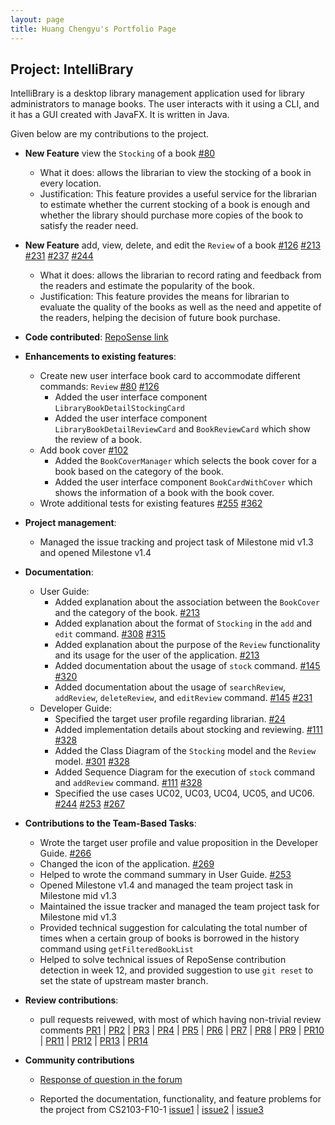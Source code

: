 ```yaml
---
layout: page
title: Huang Chengyu's Portfolio Page
---
```


## Project: IntelliBrary

IntelliBrary is a desktop library management application used for library administrators to manage books. The user interacts with it using a CLI, and it has a GUI created with JavaFX. It is written in Java.

Given below are my contributions to the project.

* **New Feature** view the `Stocking` of a book [#80](https://github.com/AY2021S1-CS2103-F09-3/tp/pull/80)
    * What it does: allows the librarian to view the stocking of a book in every location.
    * Justification: This feature provides a useful service for the librarian to estimate whether the current stocking of a book is enough and whether the library should purchase more copies of the book to satisfy the reader need.

* **New Feature** add, view, delete, and edit the `Review` of a book [#126](https://github.com/AY2021S1-CS2103-F09-3/tp/pull/126) [#213](https://github.com/AY2021S1-CS2103-F09-3/tp/pull/213) [#231](https://github.com/AY2021S1-CS2103-F09-3/tp/pull/231) [#237](https://github.com/AY2021S1-CS2103-F09-3/tp/pull/237) [#244](https://github.com/AY2021S1-CS2103-F09-3/tp/pull/244)
    * What it does: allows the librarian to record rating and feedback from the readers and estimate the popularity of the book.
    * Justification: This feature provides the means for librarian to evaluate the quality of the books as well as the need and appetite of the readers, helping the decision of future book purchase.

* **Code contributed**: [RepoSense link](https://nus-cs2103-ay2021s1.github.io/tp-dashboard/#breakdown=true&search=hcy123902&sort=groupTitle&sortWithin=title&since=2020-08-14&timeframe=commit&mergegroup=&groupSelect=groupByRepos&checkedFileTypes=docs~functional-code~test-code~other)

* **Enhancements to existing features**:
  * Create new user interface book card to accommodate different commands: `Review` [#80](https://github.com/AY2021S1-CS2103-F09-3/tp/pull/80) [#126](https://github.com/AY2021S1-CS2103-F09-3/tp/pull/126)
    * Added the user interface component `LibraryBookDetailStockingCard`
    * Added the user interface component `LibraryBookDetailReviewCard` and `BookReviewCard` which show the review of a book.
  * Add book cover [#102](https://github.com/AY2021S1-CS2103-F09-3/tp/pull/102)
    * Added the `BookCoverManager` which selects the book cover for a book based on the category of the book.
    * Added the user interface component `BookCardWithCover` which shows the information of a book with the book cover.
  * Wrote additional tests for existing features [#255](https://github.com/AY2021S1-CS2103-F09-3/tp/pull/255) [#362](https://github.com/AY2021S1-CS2103-F09-3/tp/pull/362)

* **Project management**:
  * Managed the issue tracking and project task of Milestone mid v1.3 and opened Milestone v1.4

* **Documentation**:
  * User Guide:
    * Added explanation about the association between the `BookCover` and the category of the book. [#213](https://github.com/AY2021S1-CS2103-F09-3/tp/pull/213)
    * Added explanation about the format of `Stocking` in the `add` and `edit` command. [#308](https://github.com/AY2021S1-CS2103-F09-3/tp/pull/308) [#315](https://github.com/AY2021S1-CS2103-F09-3/tp/pull/315)
    * Added explanation about the purpose of the `Review` functionality and its usage for the user of the application. [#213](https://github.com/AY2021S1-CS2103-F09-3/tp/pull/213)
    * Added documentation about the usage of `stock` command. [#145](https://github.com/AY2021S1-CS2103-F09-3/tp/pull/145) [#320](https://github.com/AY2021S1-CS2103-F09-3/tp/pull/320)
    * Added documentation about the usage of `searchReview`, `addReview`, `deleteReview`, and `editReview` command. [#145](https://github.com/AY2021S1-CS2103-F09-3/tp/pull/145) [#231](https://github.com/AY2021S1-CS2103-F09-3/tp/pull/231)
  * Developer Guide:
    * Specified the target user profile regarding librarian. [#24](https://github.com/AY2021S1-CS2103-F09-3/tp/pull/24)
    * Added implementation details about stocking and reviewing. [#111](https://github.com/AY2021S1-CS2103-F09-3/tp/pull/111) [#328](https://github.com/AY2021S1-CS2103-F09-3/tp/pull/328)
    * Added the Class Diagram of the `Stocking` model and the `Review` model. [#301](https://github.com/AY2021S1-CS2103-F09-3/tp/pull/301) [#328](https://github.com/AY2021S1-CS2103-F09-3/tp/pull/328)
    * Added Sequence Diagram for the execution of `stock` command and `addReview` command. [#111](https://github.com/AY2021S1-CS2103-F09-3/tp/pull/111) [#328](https://github.com/AY2021S1-CS2103-F09-3/tp/pull/328)
    * Specified the use cases UC02, UC03, UC04, UC05, and UC06. [#244](https://github.com/AY2021S1-CS2103-F09-3/tp/pull/244) [#253](https://github.com/AY2021S1-CS2103-F09-3/tp/pull/253) [#267](https://github.com/AY2021S1-CS2103-F09-3/tp/pull/267)

* **Contributions to the Team-Based Tasks**:
    * Wrote the target user profile and value proposition in the Developer Guide. [#266](https://github.com/AY2021S1-CS2103-F09-3/tp/pull/266)
    * Changed the icon of the application. [#269](https://github.com/AY2021S1-CS2103-F09-3/tp/pull/269)
    * Helped to wrote the command summary in User Guide. [#253](https://github.com/AY2021S1-CS2103-F09-3/tp/pull/253)
    * Opened Milestone v1.4 and managed the team project task in Milestone mid v1.3
    * Maintained the issue tracker and managed the team project task for Milestone mid v1.3
    * Provided technical suggestion for calculating the total number of times when a certain group of books is borrowed in the history command using `getFilteredBookList`
    * Helped to solve technical issues of RepoSense contribution detection in week 12, and provided suggestion to use `git reset` to set the state of upstream master branch.
    
* **Review contributions**:
    * pull requests reivewed, with most of which having non-trivial review comments
    [PR1](https://github.com/AY2021S1-CS2103-F09-3/tp/pull/21) 
    | [PR2](https://github.com/AY2021S1-CS2103-F09-3/tp/pull/64) 
    | [PR3](https://github.com/AY2021S1-CS2103-F09-3/tp/pull/73)
    | [PR4](https://github.com/AY2021S1-CS2103-F09-3/tp/pull/78)
    | [PR5](https://github.com/AY2021S1-CS2103-F09-3/tp/pull/90)
    | [PR6](https://github.com/AY2021S1-CS2103-F09-3/tp/pull/91)
    | [PR7](https://github.com/AY2021S1-CS2103-F09-3/tp/pull/100)
    | [PR8](https://github.com/AY2021S1-CS2103-F09-3/tp/pull/134)
    | [PR9](https://github.com/AY2021S1-CS2103-F09-3/tp/pull/143)
    | [PR10](https://github.com/AY2021S1-CS2103-F09-3/tp/pull/268)
    | [PR11](https://github.com/AY2021S1-CS2103-F09-3/tp/pull/339)
    | [PR12](https://github.com/AY2021S1-CS2103-F09-3/tp/pull/341)
    | [PR13](https://github.com/AY2021S1-CS2103-F09-3/tp/pull/346)
    | [PR14](https://github.com/AY2021S1-CS2103-F09-3/tp/pull/351)

* **Community contributions**

   * [Response of question in the forum](https://github.com/nus-cs2103-AY2021S1/forum/issues/370)

   * Reported the documentation, functionality, and feature problems for the project from CS2103-F10-1
   [issue1](https://github.com/AY2021S1-CS2103-F10-1/tp/issues/180)
   | [issue2](https://github.com/AY2021S1-CS2103-F10-1/tp/issues/168)
   | [issue3](https://github.com/AY2021S1-CS2103-F10-1/tp/issues/170)
